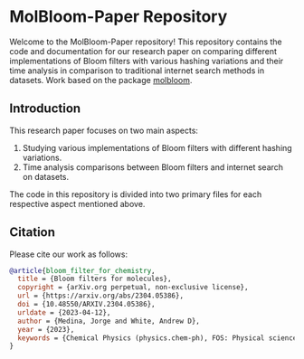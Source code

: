 # MolBloom-Paper Repository

Welcome to the MolBloom-Paper repository! This repository contains the code and documentation for our research paper on comparing different implementations of Bloom filters with various hashing variations and their time analysis in comparison to traditional internet search methods in datasets. Work based on the package [molbloom](https://github.com/whitead/molbloom.git).


## Introduction

This research paper focuses on two main aspects:

1. Studying various implementations of Bloom filters with different hashing variations.
2. Time analysis comparisons between Bloom filters and internet search on datasets.

The code in this repository is divided into two primary files for each respective aspect mentioned above.

## Citation

Please cite our work as follows:

```bibtex
@article{bloom_filter_for_chemistry,
  title = {Bloom filters for molecules},
  copyright = {arXiv.org perpetual, non-exclusive license},
  url = {https://arxiv.org/abs/2304.05386},
  doi = {10.48550/ARXIV.2304.05386},
  urldate = {2023-04-12},
  author = {Medina, Jorge and White, Andrew D},
  year = {2023},
  keywords = {Chemical Physics (physics.chem-ph), FOS: Physical sciences},
}
